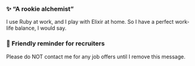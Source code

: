 ### ✨ &ldquo;A rookie alchemist&rdquo; 

I use Ruby at work, and I play with Elixir at home. So I have a perfect work-life balance, I would say.

### 🏢 Friendly reminder for recruiters

Please do NOT contact me for any job offers until I remove this message.

<!--
**Dalgona/Dalgona** is a ✨ _special_ ✨ repository because its `README.md` (this file) appears on your GitHub profile.

Here are some ideas to get you started:

- 🔭 I’m currently working on ...
- 🌱 I’m currently learning ...
- 👯 I’m looking to collaborate on ...
- 🤔 I’m looking for help with ...
- 💬 Ask me about ...
- 📫 How to reach me: ...
- 😄 Pronouns: ...
- ⚡ Fun fact: ...
-->
